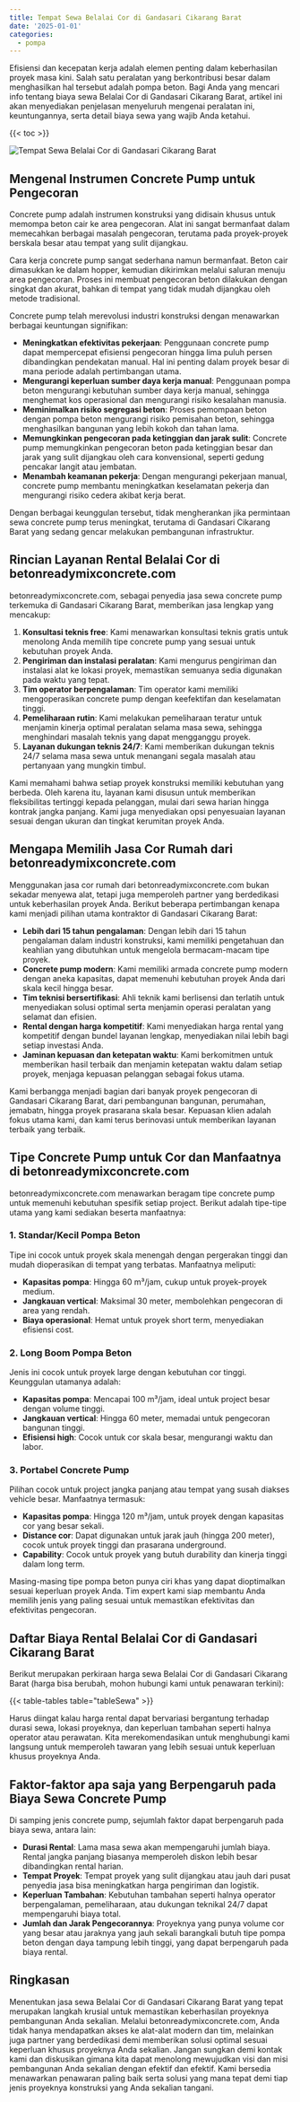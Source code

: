 ```yaml
---
title: Tempat Sewa Belalai Cor di Gandasari Cikarang Barat
date: '2025-01-01'
categories:
  - pompa
---
```


Efisiensi dan kecepatan kerja adalah elemen penting dalam keberhasilan proyek masa kini. Salah satu peralatan yang berkontribusi besar dalam menghasilkan hal tersebut adalah pompa beton. Bagi Anda yang mencari info tentang biaya sewa Belalai Cor di Gandasari Cikarang Barat, artikel ini akan menyediakan penjelasan menyeluruh mengenai peralatan ini, keuntungannya, serta detail biaya sewa yang wajib Anda ketahui.

{{< toc >}}

![Tempat Sewa Belalai Cor di Gandasari Cikarang Barat](https://betoncor8.github.io/pump/concrete-pump%20(19).png)

## Mengenal Instrumen Concrete Pump untuk Pengecoran

Concrete pump adalah instrumen konstruksi yang didisain khusus untuk memompa beton cair ke area pengecoran. Alat ini sangat bermanfaat dalam memecahkan berbagai masalah pengecoran, terutama pada proyek-proyek berskala besar atau tempat yang sulit dijangkau.

Cara kerja concrete pump sangat sederhana namun bermanfaat. Beton cair dimasukkan ke dalam hopper, kemudian dikirimkan melalui saluran menuju area pengecoran. Proses ini membuat pengecoran beton dilakukan dengan singkat dan akurat, bahkan di tempat yang tidak mudah dijangkau oleh metode tradisional.

Concrete pump telah merevolusi industri konstruksi dengan menawarkan berbagai keuntungan signifikan:

- **Meningkatkan efektivitas pekerjaan**: Penggunaan concrete pump dapat mempercepat efisiensi pengecoran hingga lima puluh persen dibandingkan pendekatan manual. Hal ini penting dalam proyek besar di mana periode adalah pertimbangan utama.
- **Mengurangi keperluan sumber daya kerja manual**: Penggunaan pompa beton mengurangi kebutuhan sumber daya kerja manual, sehingga menghemat kos operasional dan mengurangi risiko kesalahan manusia.
- **Meminimalkan risiko segregasi beton**: Proses pemompaan beton dengan pompa beton mengurangi risiko pemisahan beton, sehingga menghasilkan bangunan yang lebih kokoh dan tahan lama.
- **Memungkinkan pengecoran pada ketinggian dan jarak sulit**: Concrete pump memungkinkan pengecoran beton pada ketinggian besar dan jarak yang sulit dijangkau oleh cara konvensional, seperti gedung pencakar langit atau jembatan.
- **Menambah keamanan pekerja**: Dengan mengurangi pekerjaan manual, concrete pump membantu meningkatkan keselamatan pekerja dan mengurangi risiko cedera akibat kerja berat.

Dengan berbagai keunggulan tersebut, tidak mengherankan jika permintaan sewa concrete pump terus meningkat, terutama di Gandasari Cikarang Barat yang sedang gencar melakukan pembangunan infrastruktur.

## Rincian Layanan Rental Belalai Cor di betonreadymixconcrete.com

betonreadymixconcrete.com, sebagai penyedia jasa sewa concrete pump terkemuka di Gandasari Cikarang Barat, memberikan jasa lengkap yang mencakup:

1. **Konsultasi teknis free**: Kami menawarkan konsultasi teknis gratis untuk menolong Anda memilih tipe concrete pump yang sesuai untuk kebutuhan proyek Anda.
2. **Pengiriman dan instalasi peralatan**: Kami mengurus pengiriman dan instalasi alat ke lokasi proyek, memastikan semuanya sedia digunakan pada waktu yang tepat.
3. **Tim operator berpengalaman**: Tim operator kami memiliki mengoperasikan concrete pump dengan keefektifan dan keselamatan tinggi.
4. **Pemeliharaan rutin**: Kami melakukan pemeliharaan teratur untuk menjamin kinerja optimal peralatan selama masa sewa, sehingga menghindari masalah teknis yang dapat mengganggu proyek.
5. **Layanan dukungan teknis 24/7**: Kami memberikan dukungan teknis 24/7 selama masa sewa untuk menangani segala masalah atau pertanyaan yang mungkin timbul.

Kami memahami bahwa setiap proyek konstruksi memiliki kebutuhan yang berbeda. Oleh karena itu, layanan kami disusun untuk memberikan fleksibilitas tertinggi kepada pelanggan, mulai dari sewa harian hingga kontrak jangka panjang. Kami juga menyediakan opsi penyesuaian layanan sesuai dengan ukuran dan tingkat kerumitan proyek Anda.

## Mengapa Memilih Jasa Cor Rumah dari betonreadymixconcrete.com

Menggunakan jasa cor rumah dari betonreadymixconcrete.com bukan sekadar menyewa alat, tetapi juga memperoleh partner yang berdedikasi untuk keberhasilan proyek Anda. Berikut beberapa pertimbangan kenapa kami menjadi pilihan utama kontraktor di Gandasari Cikarang Barat:

- **Lebih dari 15 tahun pengalaman**: Dengan lebih dari 15 tahun pengalaman dalam industri konstruksi, kami memiliki pengetahuan dan keahlian yang dibutuhkan untuk mengelola bermacam-macam tipe proyek.
- **Concrete pump modern**: Kami memiliki armada concrete pump modern dengan aneka kapasitas, dapat memenuhi kebutuhan proyek Anda dari skala kecil hingga besar.
- **Tim teknisi bersertifikasi**: Ahli teknik kami berlisensi dan terlatih untuk menyediakan solusi optimal serta menjamin operasi peralatan yang selamat dan efisien.
- **Rental dengan harga kompetitif**: Kami menyediakan harga rental yang kompetitif dengan bundel layanan lengkap, menyediakan nilai lebih bagi setiap investasi Anda.
- **Jaminan kepuasan dan ketepatan waktu**: Kami berkomitmen untuk memberikan hasil terbaik dan menjamin ketepatan waktu dalam setiap proyek, menjaga kepuasan pelanggan sebagai fokus utama.

Kami berbangga menjadi bagian dari banyak proyek pengecoran di Gandasari Cikarang Barat, dari pembangunan bangunan, perumahan, jemabatn, hingga proyek prasarana skala besar. Kepuasan klien adalah fokus utama kami, dan kami terus berinovasi untuk memberikan layanan terbaik yang terbaik.

## Tipe Concrete Pump untuk Cor dan Manfaatnya di betonreadymixconcrete.com

betonreadymixconcrete.com menawarkan beragam tipe concrete pump untuk memenuhi kebutuhan spesifik setiap project. Berikut adalah tipe-tipe utama yang kami sediakan beserta manfaatnya:

### 1\. Standar/Kecil Pompa Beton

Tipe ini cocok untuk proyek skala menengah dengan pergerakan tinggi dan mudah dioperasikan di tempat yang terbatas. Manfaatnya meliputi:

- **Kapasitas pompa**: Hingga 60 m³/jam, cukup untuk proyek-proyek medium.
- **Jangkauan vertical**: Maksimal 30 meter, membolehkan pengecoran di area yang rendah.
- **Biaya operasional**: Hemat untuk proyek short term, menyediakan efisiensi cost.

### 2\. Long Boom Pompa Beton

Jenis ini cocok untuk proyek large dengan kebutuhan cor tinggi. Keunggulan utamanya adalah:

- **Kapasitas pompa**: Mencapai 100 m³/jam, ideal untuk project besar dengan volume tinggi.
- **Jangkauan vertical**: Hingga 60 meter, memadai untuk pengecoran bangunan tinggi.
- **Efisiensi high**: Cocok untuk cor skala besar, mengurangi waktu dan labor.

### 3\. Portabel Concrete Pump

Pilihan cocok untuk project jangka panjang atau tempat yang susah diakses vehicle besar. Manfaatnya termasuk:

- **Kapasitas pompa**: Hingga 120 m³/jam, untuk proyek dengan kapasitas cor yang besar sekali.
- **Distance cor**: Dapat digunakan untuk jarak jauh (hingga 200 meter), cocok untuk proyek tinggi dan prasarana underground.
- **Capability**: Cocok untuk proyek yang butuh durability dan kinerja tinggi dalam long term.

Masing-masing tipe pompa beton punya ciri khas yang dapat dioptimalkan sesuai keperluan proyek Anda. Tim expert kami siap membantu Anda memilih jenis yang paling sesuai untuk memastikan efektivitas dan efektivitas pengecoran.

## Daftar Biaya Rental Belalai Cor di Gandasari Cikarang Barat

Berikut merupakan perkiraan harga sewa Belalai Cor di Gandasari Cikarang Barat (harga bisa berubah, mohon hubungi kami untuk penawaran terkini):

{{< table-tables table="tableSewa" >}}

Harus diingat kalau harga rental dapat bervariasi bergantung terhadap durasi sewa, lokasi proyeknya, dan keperluan tambahan seperti halnya operator atau perawatan. Kita merekomendasikan untuk menghubungi kami langsung untuk memperoleh tawaran yang lebih sesuai untuk keperluan khusus proyeknya Anda.

## Faktor-faktor apa saja yang Berpengaruh pada Biaya Sewa Concrete Pump

Di samping jenis concrete pump, sejumlah faktor dapat berpengaruh pada biaya sewa, antara lain:

- **Durasi Rental**: Lama masa sewa akan mempengaruhi jumlah biaya. Rental jangka panjang biasanya memperoleh diskon lebih besar dibandingkan rental harian.
- **Tempat Proyek**: Tempat proyek yang sulit dijangkau atau jauh dari pusat penyedia jasa bisa meningkatkan harga pengiriman dan logistik.
- **Keperluan Tambahan**: Kebutuhan tambahan seperti halnya operator berpengalaman, pemeliharaan, atau dukungan teknikal 24/7 dapat mempengaruhi biaya total.
- **Jumlah dan Jarak Pengecorannya**: Proyeknya yang punya volume cor yang besar atau jaraknya yang jauh sekali barangkali butuh tipe pompa beton dengan daya tampung lebih tinggi, yang dapat berpengaruh pada biaya rental.

## Ringkasan

Menentukan jasa sewa Belalai Cor di Gandasari Cikarang Barat yang tepat merupakan langkah krusial untuk memastikan keberhasilan proyeknya pembangunan Anda sekalian. Melalui betonreadymixconcrete.com, Anda tidak hanya mendapatkan akses ke alat-alat modern dan tim, melainkan juga partner yang berdedikasi demi memberikan solusi optimal sesuai keperluan khusus proyeknya Anda sekalian. Jangan sungkan demi kontak kami dan diskusikan gimana kita dapat menolong mewujudkan visi dan misi pembangunan Anda sekalian dengan efektif dan efektif. Kami bersedia menawarkan penawaran paling baik serta solusi yang mana tepat demi tiap jenis proyeknya konstruksi yang Anda sekalian tangani.
